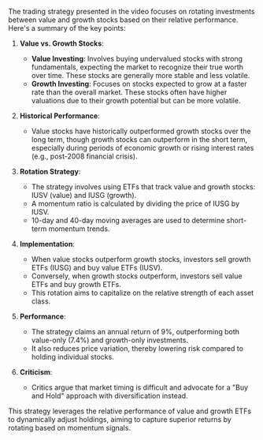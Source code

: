 The trading strategy presented in the video focuses on rotating investments between value and growth stocks based on their relative performance. Here's a summary of the key points:

1. **Value vs. Growth Stocks**:
   - **Value Investing**: Involves buying undervalued stocks with strong fundamentals, expecting the market to recognize their true worth over time. These stocks are generally more stable and less volatile.
   - **Growth Investing**: Focuses on stocks expected to grow at a faster rate than the overall market. These stocks often have higher valuations due to their growth potential but can be more volatile.

2. **Historical Performance**:
   - Value stocks have historically outperformed growth stocks over the long term, though growth stocks can outperform in the short term, especially during periods of economic growth or rising interest rates (e.g., post-2008 financial crisis).

3. **Rotation Strategy**:
   - The strategy involves using ETFs that track value and growth stocks: IUSV (value) and IUSG (growth).
   - A momentum ratio is calculated by dividing the price of IUSG by IUSV.
   - 10-day and 40-day moving averages are used to determine short-term momentum trends.

4. **Implementation**:
   - When value stocks outperform growth stocks, investors sell growth ETFs (IUSG) and buy value ETFs (IUSV).
   - Conversely, when growth stocks outperform, investors sell value ETFs and buy growth ETFs.
   - This rotation aims to capitalize on the relative strength of each asset class.

5. **Performance**:
   - The strategy claims an annual return of 9%, outperforming both value-only (7.4%) and growth-only investments.
   - It also reduces price variation, thereby lowering risk compared to holding individual stocks.

6. **Criticism**:
   - Critics argue that market timing is difficult and advocate for a "Buy and Hold" approach with diversification instead.

This strategy leverages the relative performance of value and growth ETFs to dynamically adjust holdings, aiming to capture superior returns by rotating based on momentum signals.
